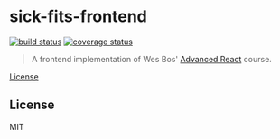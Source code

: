# sick-fits-frontend

[![build status](https://img.shields.io/github/workflow/status/tanem/sick-fits-frontend/CI?style=flat-square)](https://github.com/tanem/sick-fits-frontend/actions?query=workflow%3ACI)
[![coverage status](https://img.shields.io/codecov/c/github/tanem/sick-fits-frontend?logo=codecov&style=flat-square)](https://codecov.io/gh/tanem/sick-fits-frontend)

> A frontend implementation of Wes Bos' [Advanced React](https://advancedreact.com/) course.

[License](#license)

## License

MIT
